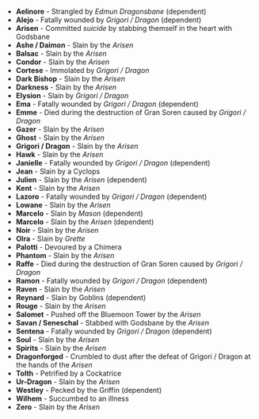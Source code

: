 - **Aelinore** - Strangled by _Edmun Dragonsbane_ (dependent)
- **Alejo** - Fatally wounded by _Grigori / Dragon_ (dependent)
- **Arisen** - Committed _suicide_ by stabbing themself in the heart with Godsbane
- **Ashe / Daimon** - Slain by the _Arisen_
- **Balsac** - Slain by the _Arisen_
- **Condor** - Slain by the _Arisen_
- **Cortese** - Immolated by _Grigori / Dragon_
- **Dark Bishop** - Slain by the _Arisen_
- **Darkness** - Slain by the _Arisen_
- **Elysion** - Slain by _Grigori / Dragon_
- **Ema** - Fatally wounded by _Grigori / Dragon_ (dependent)
- **Emme** - Died during the destruction of Gran Soren caused by _Grigori / Dragon_
- **Gazer** - Slain by the _Arisen_
- **Ghost** - Slain by the _Arisen_
- **Grigori / Dragon** - Slain by the _Arisen_
- **Hawk** - Slain by the _Arisen_
- **Janielle** - Fatally wounded by _Grigori / Dragon_ (dependent)
- **Jean** - Slain by a Cyclops
- **Julien** - Slain by the _Arisen_ (dependent)
- **Kent** - Slain by the _Arisen_
- **Lazoro** - Fatally wounded by _Grigori / Dragon_ (dependent)
- **Lowane** - Slain by the _Arisen_
- **Marcelo** - Slain by _Mason_ (dependent)
- **Marcelo** - Slain by the _Arisen_ (dependent)
- **Noir** - Slain by the _Arisen_
- **Olra** - Slain by _Grette_
- **Palotti** - Devoured by a Chimera
- **Phantom** - Slain by the _Arisen_
- **Raffe** - Died during the destruction of Gran Soren caused by _Grigori / Dragon_
- **Ramon** - Fatally wounded by _Grigori / Dragon_ (dependent)
- **Raven** - Slain by the _Arisen_
- **Reynard** - Slain by Goblins (dependent)
- **Rouge** - Slain by the _Arisen_
- **Salomet** - Pushed off the Bluemoon Tower by the _Arisen_
- **Savan / Seneschal** - Stabbed with Godsbane by the _Arisen_
- **Sentena** - Fatally wounded by _Grigori / Dragon_ (dependent)
- **Soul** - Slain by the _Arisen_
- **Spirits** - Slain by the _Arisen_
- **Dragonforged** - Crumbled to dust after the defeat of Grigori / Dragon at the hands of the *Arisen*
- **Tolth** - Petrified by a Cockatrice
- **Ur-Dragon** - Slain by the _Arisen_
- **Westley** - Pecked by the Griffin (dependent)
- **Wilhem** - Succumbed to an illness
- **Zero** - Slain by the _Arisen_